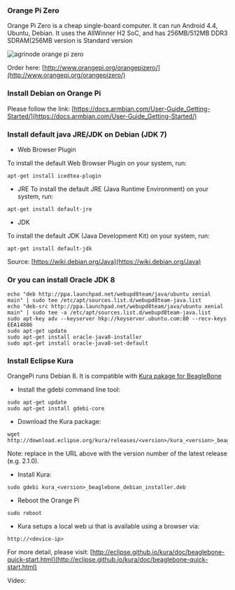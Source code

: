 ### Orange Pi Zero

Orange Pi Zero is a cheap single-board computer. It can run Android 4.4, Ubuntu, Debian.  It uses the AllWinner H2 SoC, and has 256MB/512MB DDR3 SDRAM(256MB version is Standard version

![agrinode orange pi zero](http://www.orangepi.org/orangepizero/images/orangepizero_info.jpg)

Order here: [http://www.orangepi.org/orangepizero/](http://www.orangepi.org/orangepizero/)

### Install Debian on Orange Pi

Please follow the link: [https://docs.armbian.com/User-Guide_Getting-Started/](https://docs.armbian.com/User-Guide_Getting-Started/)

### Install default java JRE/JDK on Debian (JDK 7)

* Web Browser Plugin

To install the default Web Browser Plugin on your system, run: 

```
apt-get install icedtea-plugin
```

* JRE
To install the default JRE (Java Runtime Environment) on your system, run: 

```
apt-get install default-jre
```

* JDK

To install the default JDK (Java Development Kit) on your system, run: 

```
apt-get install default-jdk
```

Source: [https://wiki.debian.org/Java](https://wiki.debian.org/Java)

### Or you can install Oracle JDK 8

```
echo "deb http://ppa.launchpad.net/webupd8team/java/ubuntu xenial main" | sudo tee /etc/apt/sources.list.d/webupd8team-java.list
echo "deb-src http://ppa.launchpad.net/webupd8team/java/ubuntu xenial main" | sudo tee -a /etc/apt/sources.list.d/webupd8team-java.list
sudo apt-key adv --keyserver hkp://keyserver.ubuntu.com:80 --recv-keys EEA14886
sudo apt-get update
sudo apt-get install oracle-java8-installer
sudo apt-get install oracle-java8-set-default
```

### Install Eclipse Kura

OrangePi runs Debian 8. It is compatible with [Kura pakage for BeagleBone](http://eclipse.github.io/kura/doc/beaglebone-quick-start.html)

* Install the gdebi command line tool:

```
sudo apt-get update
sudo apt-get install gdebi-core
```

* Download the Kura package:

```
wget http://download.eclipse.org/kura/releases/<version>/kura_<version>_beaglebone_debian_installer.deb
```

Note: replace <version> in the URL above with the version number of the latest release (e.g. 2.1.0).

* Install Kura:

```
sudo gdebi kura_<version>_beaglebone_debian_installer.deb
```

* Reboot the Orange Pi

```
sudo reboot
```

* Kura setups a local web ui that is available using a browser via:

```
http://<device-ip>
```

For more detail, please visit: [http://eclipse.github.io/kura/doc/beaglebone-quick-start.html](http://eclipse.github.io/kura/doc/beaglebone-quick-start.html)

Video:


